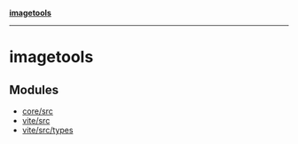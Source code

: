 [**imagetools**](README.md)

***

# imagetools

## Modules

- [core/src](core/src/README.md)
- [vite/src](vite/src/README.md)
- [vite/src/types](vite/src/types/README.md)
